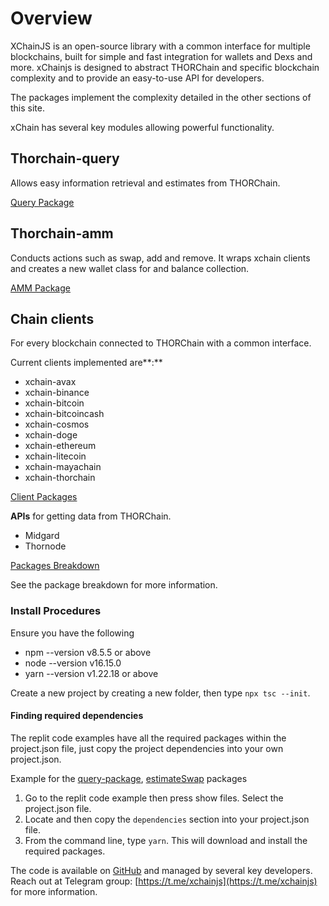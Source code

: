 # Overview

XChainJS is an open-source library with a common interface for multiple blockchains, built for simple and fast integration for wallets and Dexs and more. xChainjs is designed to abstract THORChain and specific blockchain complexity and to provide an easy-to-use API for developers.

The packages implement the complexity detailed in the other sections of this site.

xChain has several key modules allowing powerful functionality.

## **Thorchain-query**

Allows easy information retrieval and estimates from THORChain.

[Query Package](query-package.md)

## **Thorchain-amm**

Conducts actions such as swap, add and remove. It wraps xchain clients and creates a new wallet class for and balance collection.

[AMM Package](amm-package.md)

## **Chain clients**

For every blockchain connected to THORChain with a common interface.

Current clients implemented are**:**

- xchain-avax
- xchain-binance
- xchain-bitcoin
- xchain-bitcoincash
- xchain-cosmos
- xchain-doge
- xchain-ethereum
- xchain-litecoin
- xchain-mayachain
- xchain-thorchain

[Client Packages](client-packages.md)

**APIs** for getting data from THORChain.

- Midgard
- Thornode

[Packages Breakdown](packages-breakdown.md)

See the package breakdown for more information.

### Install Procedures

Ensure you have the following

- npm --version v8.5.5 or above
- node --version v16.15.0
- yarn --version v1.22.18 or above

Create a new project by creating a new folder, then type `npx tsc --init`.

#### Finding required dependencies

The replit code examples have all the required packages within the project.json file, just copy the project dependencies into your own project.json.

Example for the [query-package](query-package.md), [estimateSwap](query-package.md#estimate-swap) packages

1. Go to the replit code example then press show files. Select the project.json file.
2. Locate and then copy the `dependencies` section into your project.json file.
3. From the command line, type `yarn`. This will download and install the required packages.

The code is available on [GitHub](https://github.com/xchainjs/xchainjs-lib/) and managed by several key developers. Reach out at Telegram group: [https://t.me/xchainjs](https://t.me/xchainjs) for more information.
